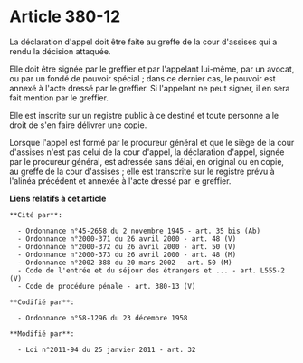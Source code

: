 # Article 380-12

La déclaration d'appel doit être faite au greffe de la cour d'assises qui a rendu la décision attaquée.

Elle doit être signée par le greffier et par l'appelant lui-même, par un avocat, ou par un fondé de pouvoir spécial ; dans ce
dernier cas, le pouvoir est annexé à l'acte dressé par le greffier. Si l'appelant ne peut signer, il en sera fait mention par
le greffier.

Elle est inscrite sur un registre public à ce destiné et toute personne a le droit de s'en faire délivrer une copie.

Lorsque l'appel est formé par le procureur général et que le siège de la cour d'assises n'est pas celui de la cour d'appel,
la déclaration d'appel, signée par le procureur général, est adressée sans délai, en original ou en copie, au greffe de la
cour d'assises ; elle est transcrite sur le registre prévu à l'alinéa précédent et annexée à l'acte dressé par le greffier.

**Liens relatifs à cet article**

	**Cité par**:

	  - Ordonnance n°45-2658 du 2 novembre 1945 - art. 35 bis (Ab)
	  - Ordonnance n°2000-371 du 26 avril 2000 - art. 48 (V)
	  - Ordonnance n°2000-372 du 26 avril 2000 - art. 50 (V)
	  - Ordonnance n°2000-373 du 26 avril 2000 - art. 48 (M)
	  - Ordonnance n°2002-388 du 20 mars 2002 - art. 50 (M)
	  - Code de l'entrée et du séjour des étrangers et ... - art. L555-2 (V)
	  - Code de procédure pénale - art. 380-13 (V)

	**Codifié par**:

	  - Ordonnance n°58-1296 du 23 décembre 1958

	**Modifié par**:

	  - Loi n°2011-94 du 25 janvier 2011 - art. 32

